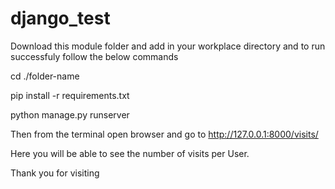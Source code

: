 # django_test

Download this module folder and add in your workplace directory and to run successfuly follow the below commands 



cd ./folder-name
  
  
pip install -r requirements.txt
  
  
  
python manage.py runserver
  
  
  
  
Then from the terminal open browser and go to 
  http://127.0.0.1:8000/visits/
  
  
  
Here you will be able to see the number of visits per User.
  
  
  
  
Thank you for visiting 
